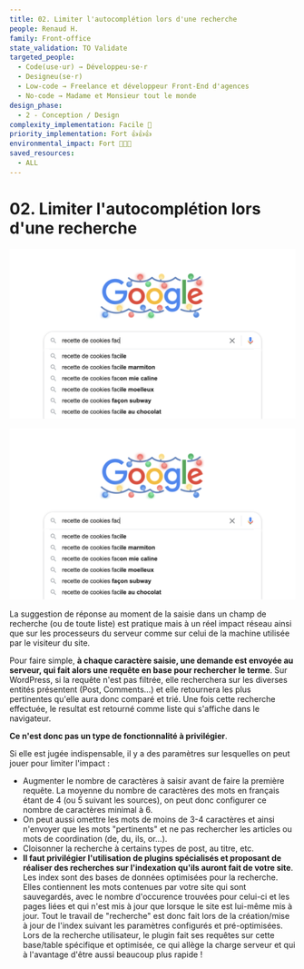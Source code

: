 ```yaml
---
title: 02. Limiter l'autocomplétion lors d'une recherche
people: Renaud H.
family: Front-office
state_validation: TO Validate
targeted_people:
  - Code(use·ur) → Développeu·se·r
  - Designeu(se·r)
  - Low-code → Freelance et développeur Front-End d'agences
  - No-code → Madame et Monsieur tout le monde
design_phase:
  - 2 - Conception / Design
complexity_implementation: Facile 🐣
priority_implementation: Fort 👍👍👍
environmental_impact: Fort 🌱🌱🌱
saved_resources:
  - ALL
---
```


# 02. Limiter l'autocomplétion lors d'une recherche

![Capture d’écran 2021-12-13 à 09.26.06.png](./media_02.%20Limiter%20l'autocompl%C3%A9tion%20lors%20d'une%20recherche/Capture%20d%E2%80%99%C3%A9cran%202021-12-13%20%C3%A0%2009.26.06.png)

<img src="./media_02.%20Limiter%20l'autocompl%C3%A9tion%20lors%20d'une%20recherche/Capture%20d%E2%80%99%C3%A9cran%202021-12-13%20%C3%A0%2009.26.06.png" alt="test" />

La suggestion de réponse au moment de la saisie dans un champ de recherche (ou de toute liste) est pratique mais à un réel impact réseau ainsi que sur les processeurs du serveur comme sur celui de la machine utilisée par le visiteur du site.

Pour faire simple, **à chaque caractère saisie, une demande est envoyée au serveur, qui fait alors une requête en base pour rechercher le terme**. Sur WordPress, si la requête n'est pas filtrée, elle recherchera sur les diverses entités présentent (Post, Comments...) et elle retournera les plus pertinentes qu'elle aura donc comparé et trié. Une fois cette recherche effectuée, le resultat est retourné comme liste qui s'affiche dans le navigateur.

**Ce n'est donc pas un type de fonctionnalité à privilégier**.

Si elle est jugée indispensable, il y a des paramètres sur lesquelles on peut jouer pour limiter l'impact :

- Augmenter le nombre de caractères à saisir avant de faire la première requête. La moyenne du nombre de caractères des mots en français étant de 4 (ou 5 suivant les sources), on peut donc configurer ce nombre de caractères minimal à 6.
- On peut aussi omettre les mots de moins de 3-4 caractères et ainsi n'envoyer que les mots "pertinents" et ne pas rechercher les articles ou mots de coordination (de, du, ils, or...).
- Cloisonner la recherche à certains types de post, au titre, etc.
- **Il faut privilégier l'utilisation de plugins spécialisés et proposant de réaliser des recherches sur l'indexation qu'ils auront fait de votre site**. Les index sont des bases de données optimisées pour la recherche. Elles contiennent les mots contenues par votre site qui sont sauvegardés, avec le nombre d'occurence trouvées pour celui-ci et les pages liées et qui n'est mis à jour que lorsque le site est lui-même mis à jour. Tout le travail de "recherche" est donc fait lors de la création/mise à jour de l'index suivant les paramètres configurés et pré-optimisées. Lors de la recherche utilisateur, le plugin fait ses requêtes sur cette base/table spécifique et optimisée, ce qui allège la charge serveur et qui à l'avantage d'être aussi beaucoup plus rapide !

